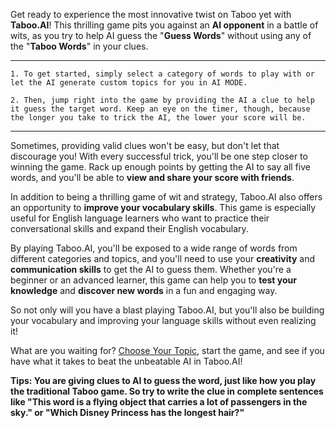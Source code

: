 Get ready to experience the most innovative twist on Taboo yet with **Taboo.AI**! This thrilling game pits you against an **AI opponent** in a battle of wits, as you try to help AI guess the "**Guess Words**" without using any of the "**Taboo Words**" in your clues.

---

```
1. To get started, simply select a category of words to play with or let the AI generate custom topics for you in AI MODE.

2. Then, jump right into the game by providing the AI a clue to help it guess the target word. Keep an eye on the timer, though, because the longer you take to trick the AI, the lower your score will be.
```

---

Sometimes, providing valid clues won't be easy, but don't let that discourage you! With every successful trick, you'll be one step closer to winning the game. Rack up enough points by getting the AI to say all five words, and you'll be able to **view and share your score with friends**.

In addition to being a thrilling game of wit and strategy, Taboo.AI also offers an opportunity to **improve your vocabulary skills**. This game is especially useful for English language learners who want to practice their conversational skills and expand their English vocabulary.

By playing Taboo.AI, you'll be exposed to a wide range of words from different categories and topics, and you'll need to use your **creativity** and **communication skills** to get the AI to guess them. Whether you're a beginner or an advanced learner, this game can help you to **test your knowledge** and **discover new words** in a fun and engaging way.

So not only will you have a blast playing Taboo.AI, but you'll also be building your vocabulary and improving your language skills without even realizing it!

What are you waiting for? [Choose Your Topic](/levels), start the game, and see if you have what it takes to beat the unbeatable AI in Taboo.AI!

**Tips: You are giving clues to AI to guess the word, just like how you play the traditional Taboo game. So try to write the clue in complete sentences like "This word is a flying object that carries a lot of passengers in the sky." or "Which Disney Princess has the longest hair?"**
